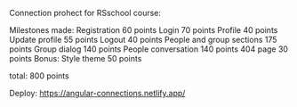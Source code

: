 Connection prohect for RSschool course:

Milestones made: 
Registration 60 points
Login 70 points
Profile 40 points
Update profile 55 points
Logout 40 points
People and group sections 175 points
Group dialog 140 points
People conversation 140 points
404 page 30 points
Bonus: Style theme 50 points

total: 800 points

Deploy: https://angular-connections.netlify.app/
